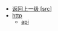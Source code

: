 - [返回上一级 [src]](web前端/Vue相关的页面搭建/1_基本项目/baseDemo/src/)
- [http](web前端/Vue相关的页面搭建/1_基本项目/baseDemo/src/http/)
  - [api](web前端/Vue相关的页面搭建/1_基本项目/baseDemo/src/http/api/)
